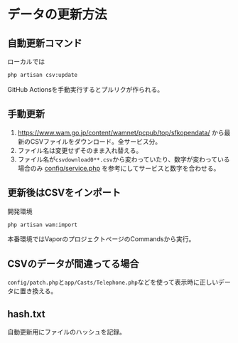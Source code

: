 # データの更新方法

## 自動更新コマンド

ローカルでは
```bash
php artisan csv:update
```

GitHub Actionsを手動実行するとプルリクが作られる。

## 手動更新
1. https://www.wam.go.jp/content/wamnet/pcpub/top/sfkopendata/ から最新のCSVファイルをダウンロード。全サービス分。
2. ファイル名は変更せずそのまま入れ替える。
3. ファイル名が`csvdownload0**.csv`から変わっていたり、数字が変わっている場合のみ [config/service.php](../../config/service.php) を参考にしてサービスと数字を合わせる。

## 更新後はCSVをインポート
開発環境
```bash
php artisan wam:import
```

本番環境ではVaporのプロジェクトページのCommandsから実行。

## CSVのデータが間違ってる場合
`config/patch.php`と`app/Casts/Telephone.php`などを使って表示時に正しいデータに置き換える。

## hash.txt
自動更新用にファイルのハッシュを記録。
